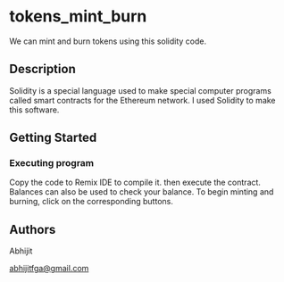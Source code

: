 # tokens_mint_burn

We can mint and burn tokens using this solidity code.

## Description  

Solidity is a special language used to make special computer programs called smart contracts for the Ethereum network. I used Solidity to make this software.

## Getting Started 

### Executing program
Copy the code to Remix IDE to compile it.
then execute the contract.
Balances can also be used to check your balance. To begin minting and burning, click on the corresponding buttons.

 ## Authors 

Abhijit

abhijitfga@gmail.com
